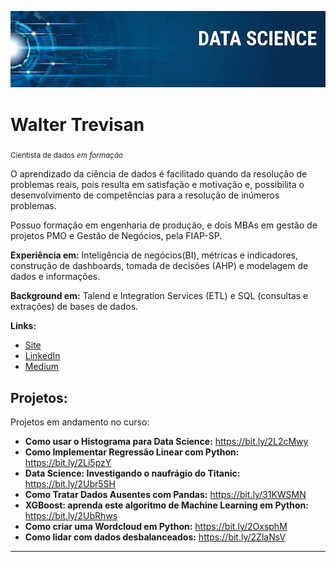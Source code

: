 <!--[![author](https://img.shields.io/badge/author-walter-trevisan-red.svg)](https://www.linkedin.com/in/walter-trevisan) [![]-->
<!--(https://img.shields.io/badge/python-3.7+-blue.svg)](https://www.python.org/downloads/release/python-365/) [![GPLv3 license](https://img.shields.io/badge/License-GPLv3-blue.svg)](http://perso.crans.org/besson/LICENSE.html) [![contributions welcome](https://img.shields.io/badge/contributions-welcome-brightgreen.svg?style=flat)](https://github.com/trevisanwjr/Projetos_data_science)-->

<p align="center">
  <img src="banner.png" >
</p>

# Walter Trevisan
<sub>Cientista de dados *em formação* </sub>

O aprendizado da ciência de dados é facilitado quando da resolução de problemas reais, pois resulta em satisfação e motivação e, possibilita o desenvolvimento de competências para a resolução de inúmeros problemas.

Possuo formação em engenharia de produção, e dois MBAs em gestão de projetos PMO e Gestão de Negócios, pela FIAP-SP.

**Experiência em:** Inteligência de negócios(BI), métricas e indicadores, construção de dashboards, tomada de decisões (AHP) e modelagem de dados e informações.

**Background em:** Talend e Integration Services (ETL) e SQL (consultas e extrações) de bases de dados.

**Links:**
* [Site](http://wordpoint.com.br/)
* [LinkedIn](https://www.linkedin.com/in/walter-trevisan/)
* [Medium](https://medium.com)


## Projetos:
Projetos em andamento no curso:

* **Como usar o Histograma para Data Science:** https://bit.ly/2L2cMwy
* **Como Implementar Regressão Linear com Python:** https://bit.ly/2Li5pzY
* **Data Science: Investigando o naufrágio do Titanic:** https://bit.ly/2Ubr5SH
* **Como Tratar Dados Ausentes com Pandas:** https://bit.ly/31KWSMN
* **XGBoost: aprenda este algoritmo de Machine Learning em Python:** https://bit.ly/2UbRhws
* **Como criar uma Wordcloud em Python:** https://bit.ly/2OxsphM
* **Como lidar com dados desbalanceados:** https://bit.ly/2ZlaNsV

---

